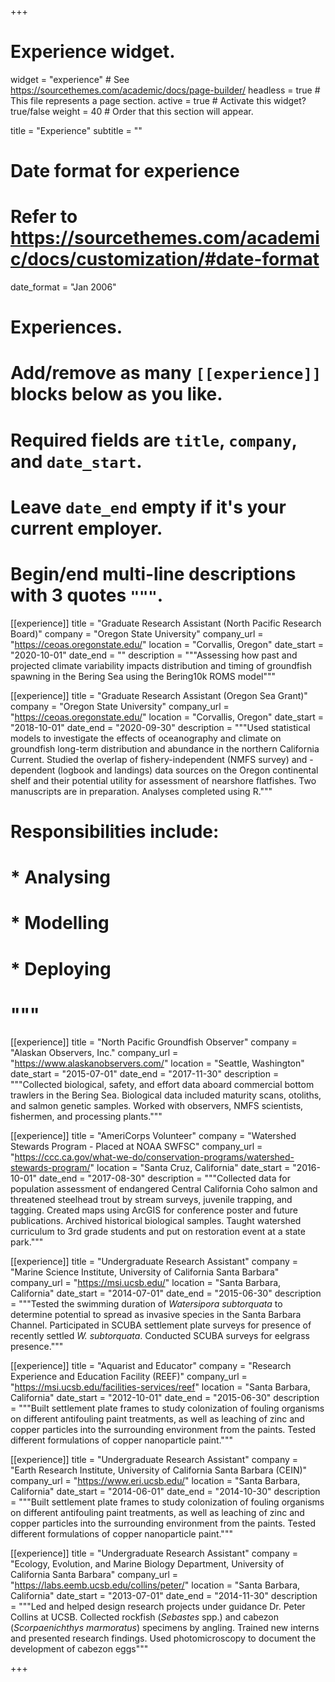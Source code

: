 +++
# Experience widget.
widget = "experience"  # See https://sourcethemes.com/academic/docs/page-builder/
headless = true  # This file represents a page section.
active = true  # Activate this widget? true/false
weight = 40  # Order that this section will appear.

title = "Experience"
subtitle = ""

# Date format for experience
#   Refer to https://sourcethemes.com/academic/docs/customization/#date-format
date_format = "Jan 2006"

# Experiences.
#   Add/remove as many `[[experience]]` blocks below as you like.
#   Required fields are `title`, `company`, and `date_start`.
#   Leave `date_end` empty if it's your current employer.
#   Begin/end multi-line descriptions with 3 quotes `"""`.
[[experience]]
  title = "Graduate Research Assistant (North Pacific Research Board)"
  company = "Oregon State University"
  company_url = "https://ceoas.oregonstate.edu/"
  location = "Corvallis, Oregon"
  date_start = "2020-10-01"
  date_end = ""
  description = """Assessing how past and projected climate variability impacts distribution and 
  timing of groundfish spawning in the Bering Sea using the Bering10k ROMS model"""

[[experience]]
  title = "Graduate Research Assistant (Oregon Sea Grant)"
  company = "Oregon State University"
  company_url = "https://ceoas.oregonstate.edu/"
  location = "Corvallis, Oregon"
  date_start = "2018-10-01"
  date_end = "2020-09-30"
  description = """Used statistical models to investigate the effects of oceanography and 
  climate on groundfish long-term distribution and abundance in the northern California Current. 
  Studied the overlap of fishery-independent (NMFS survey) and -dependent (logbook and landings) 
  data sources on the Oregon continental shelf and their potential utility for assessment of nearshore flatfishes. 
  Two manuscripts are in preparation. Analyses completed using R."""
#  Responsibilities include:
  
#  * Analysing
#  * Modelling
#  * Deploying
#  """

[[experience]]
  title = "North Pacific Groundfish Observer"
  company = "Alaskan Observers, Inc."
  company_url = "https://www.alaskanobservers.com/"
  location = "Seattle, Washington"
  date_start = "2015-07-01"
  date_end = "2017-11-30"
  description = """Collected biological, safety, and effort data aboard commercial bottom trawlers 
  in the Bering Sea. Biological data included maturity scans, otoliths, and salmon genetic samples. 
  Worked with observers, NMFS scientists, fishermen, and processing plants."""
  
[[experience]]
  title = "AmeriCorps Volunteer"
  company = "Watershed Stewards Program - Placed at NOAA SWFSC"
  company_url = "https://ccc.ca.gov/what-we-do/conservation-programs/watershed-stewards-program/"
  location = "Santa Cruz, California"
  date_start = "2016-10-01"
  date_end = "2017-08-30"
  description = """Collected data for population assessment of endangered Central California Coho 
  salmon and threatened steelhead trout by stream surveys, juvenile trapping, and tagging. Created 
  maps using ArcGIS for conference poster and future publications. Archived historical biological samples. 
  Taught watershed curriculum to 3rd grade students and put on restoration event at a state park."""
  
[[experience]]
  title = "Undergraduate Research Assistant"
  company = "Marine Science Institute, University of California Santa Barbara"
  company_url = "https://msi.ucsb.edu/"
  location = "Santa Barbara, California"
  date_start = "2014-07-01"
  date_end = "2015-06-30"
  description = """Tested the swimming duration of _Watersipora subtorquata_ to determine potential to 
  spread as invasive species in the Santa Barbara Channel. Participated in SCUBA settlement plate surveys 
  for presence of recently settled _W. subtorquata_. Conducted SCUBA surveys for eelgrass presence."""

[[experience]]
  title = "Aquarist and Educator"
  company = "Research Experience and Education Facility (REEF)"
  company_url = "https://msi.ucsb.edu/facilities-services/reef"
  location = "Santa Barbara, California"
  date_start = "2012-10-01"
  date_end = "2015-06-30"
  description = """Built settlement plate frames to study colonization of fouling organisms on different
  antifouling paint treatments, as well as leaching of zinc and copper particles into the surrounding environment
  from the paints. Tested different formulations of copper nanoparticle paint."""  
  
[[experience]]
  title = "Undergraduate Research Assistant"
  company = "Earth Research Institute, University of California Santa Barbara (CEIN)"
  company_url = "https://www.eri.ucsb.edu/"
  location = "Santa Barbara, California"
  date_start = "2014-06-01"
  date_end = "2014-10-30"
  description = """Built settlement plate frames to study colonization of fouling organisms on different
  antifouling paint treatments, as well as leaching of zinc and copper particles into the surrounding environment
  from the paints. Tested different formulations of copper nanoparticle paint."""
  
[[experience]]
  title = "Undergraduate Research Assistant"
  company = "Ecology, Evolution, and Marine Biology Department, University of California Santa Barbara"
  company_url = "https://labs.eemb.ucsb.edu/collins/peter/"
  location = "Santa Barbara, California"
  date_start = "2013-07-01"
  date_end = "2014-11-30"
  description = """Led and helped design research projects under guidance Dr. Peter Collins at UCSB.
  Collected rockfish (_Sebastes_ spp.) and cabezon (_Scorpaenichthys marmoratus_) specimens by angling. Trained 
  new interns and presented research findings. Used photomicroscopy to document the development of cabezon eggs"""

+++
